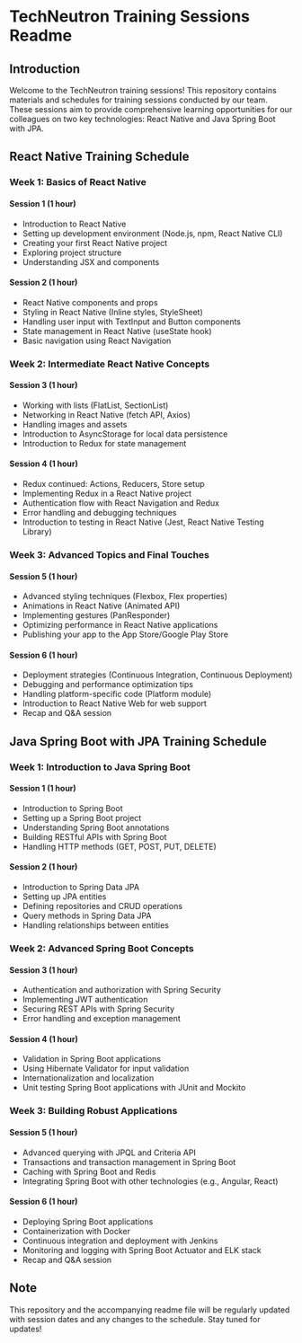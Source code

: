 # TechNeutron Training Sessions Readme

## Introduction

Welcome to the TechNeutron training sessions! This repository contains materials and schedules for training sessions conducted by our team. These sessions aim to provide comprehensive learning opportunities for our colleagues on two key technologies: React Native and Java Spring Boot with JPA.

## React Native Training Schedule

### Week 1: Basics of React Native

#### Session 1 (1 hour)

- Introduction to React Native
- Setting up development environment (Node.js, npm, React Native CLI)
- Creating your first React Native project
- Exploring project structure
- Understanding JSX and components

#### Session 2 (1 hour)

- React Native components and props
- Styling in React Native (Inline styles, StyleSheet)
- Handling user input with TextInput and Button components
- State management in React Native (useState hook)
- Basic navigation using React Navigation

### Week 2: Intermediate React Native Concepts

#### Session 3 (1 hour)

- Working with lists (FlatList, SectionList)
- Networking in React Native (fetch API, Axios)
- Handling images and assets
- Introduction to AsyncStorage for local data persistence
- Introduction to Redux for state management

#### Session 4 (1 hour)

- Redux continued: Actions, Reducers, Store setup
- Implementing Redux in a React Native project
- Authentication flow with React Navigation and Redux
- Error handling and debugging techniques
- Introduction to testing in React Native (Jest, React Native Testing Library)

### Week 3: Advanced Topics and Final Touches

#### Session 5 (1 hour)

- Advanced styling techniques (Flexbox, Flex properties)
- Animations in React Native (Animated API)
- Implementing gestures (PanResponder)
- Optimizing performance in React Native applications
- Publishing your app to the App Store/Google Play Store

#### Session 6 (1 hour)

- Deployment strategies (Continuous Integration, Continuous Deployment)
- Debugging and performance optimization tips
- Handling platform-specific code (Platform module)
- Introduction to React Native Web for web support
- Recap and Q&A session

## Java Spring Boot with JPA Training Schedule

### Week 1: Introduction to Java Spring Boot

#### Session 1 (1 hour)

- Introduction to Spring Boot
- Setting up a Spring Boot project
- Understanding Spring Boot annotations
- Building RESTful APIs with Spring Boot
- Handling HTTP methods (GET, POST, PUT, DELETE)

#### Session 2 (1 hour)

- Introduction to Spring Data JPA
- Setting up JPA entities
- Defining repositories and CRUD operations
- Query methods in Spring Data JPA
- Handling relationships between entities

### Week 2: Advanced Spring Boot Concepts

#### Session 3 (1 hour)

- Authentication and authorization with Spring Security
- Implementing JWT authentication
- Securing REST APIs with Spring Security
- Error handling and exception management

#### Session 4 (1 hour)

- Validation in Spring Boot applications
- Using Hibernate Validator for input validation
- Internationalization and localization
- Unit testing Spring Boot applications with JUnit and Mockito

### Week 3: Building Robust Applications

#### Session 5 (1 hour)

- Advanced querying with JPQL and Criteria API
- Transactions and transaction management in Spring Boot
- Caching with Spring Boot and Redis
- Integrating Spring Boot with other technologies (e.g., Angular, React)

#### Session 6 (1 hour)

- Deploying Spring Boot applications
- Containerization with Docker
- Continuous integration and deployment with Jenkins
- Monitoring and logging with Spring Boot Actuator and ELK stack
- Recap and Q&A session

## Note

This repository and the accompanying readme file will be regularly updated with session dates and any changes to the schedule. Stay tuned for updates!
